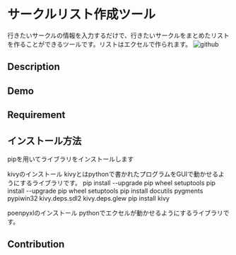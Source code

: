 サークルリスト作成ツール
====
行きたいサークルの情報を入力するだけで、行きたいサークルをまとめたリストを作ることができるツールです。リストはエクセルで作られます。
![github](https://user-images.githubusercontent.com/42823074/45738410-4f9b6600-bc2b-11e8-9c2f-d9ce6063a502.png)
## Description

## Demo

## Requirement

## インストール方法
pipを用いてライブラリをインストールします

kivyのインストール
kivyとはpythonで書かれたプログラムをGUIで動かせるようにするライブラリです。
pip install --upgrade pip wheel setuptools
pip install --upgrade pip wheel setuptools
pip install docutils pygments pypiwin32 kivy.deps.sdl2 kivy.deps.glew
pip install kivy

poenpyxlのインストール
pythonでエクセルが動かせるようにするライブラリです。

## Contribution
